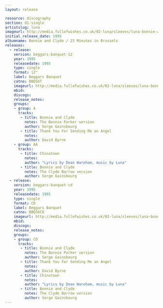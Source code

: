 ```yaml
---
layout: release

resource: discography
section: 01-single
artistslug: luna
imageurl: http://media.fullofwishes.co.uk/02-luna/sleeves/luna-bonnie-and-clyde.jpg
initial_release_date: 1995
albumname: Bonnie and Clyde / 23 Minutes in Brussels
releases:
  - release: 
    version: beggars-banquet-12
    year: 1995
    releasedate: 1995
    type: single
    format: 12"
    label: Beggars Banquet
    catno: BBQ56T
    imageurl: http://media.fullofwishes.co.uk/02-luna/sleeves/luna-bonnie-and-clyde.jpg
    mbid: 
    discogs: 
    release_notes: 
    groups:
    - group: A
      tracks:
       - title: Bonnie and Clyde
         notes: The Bonnie Parker version
         author: Serge Gainsbourg
       - title: Thank You For Sending Me an Angel
         notes: 
         author: David Byrne
    - group: AA
      tracks:
       - title: Chinatown
         notes: 
         author: "Lyrics by Dean Wareham, music by Luna"
       - title: Bonnie and Clyde
         notes: The Clyde Barrow version
         author: Serge Gainsbourg
  - release: 
    version: beggars-banquet-cd
    year: 1995
    releasedate: 1995
    type: single
    format: CD
    label: Beggars Banquet
    catno: BBQ56CD
    imageurl: http://media.fullofwishes.co.uk/02-luna/sleeves/luna-bonnie-and-clyde.jpg
    mbid: 
    discogs: 
    release_notes: 
    groups:
    - group: CD
      tracks:
       - title: Bonnie and Clyde
         notes: The Bonnie Parker version
         author: Serge Gainsbourg
       - title: Thank You For Sending Me an Angel
         notes: 
         author: David Byrne
       - title: Chinatown
         notes: 
         author: "Lyrics by Dean Wareham, music by Luna"
       - title: Bonnie and Clyde
         notes: The Clyde Barrow version
         author: Serge Gainsbourg
---
```

